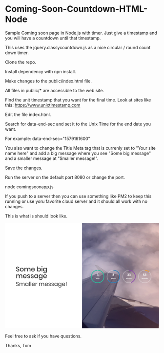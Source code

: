 # Coming-Soon-Countdown-HTML-Node
Sample Coming soon page in Node.js with timer. Just give a timestamp and you will have a countdown until that timestamp.

This uses the jquery.classycountdown.js as a nice circular / round count down timer.

Clone the repo.

Install dependency with npn install.

Make changes to the public/index.html file.

All files in public/* are accessible to the web site.

Find the unit timestamp that you want for the final time. Look at sites like this:  https://www.unixtimestamp.com

Edit the file index.html.

Search for data-end-sec and set it to the Unix Time for the end date you want.

For example: 
data-end-sec="1579161600"

You also want to change the Title Meta tag that is currenly set to "Your site name here" and add a big message where you see "Some big message" and a smaller message at "Smaller message!".

Save the changes.

Run the server on the default port 8080 or change the port.

node comingsoonapp.js

If you push to a server then you can use something like PM2 to keep this running or use yoru favorite cloud server and it should all work with no changes.

This is what is should look like.

![Sample](/sample.png)

Feel free to ask if you have questions.

Thanks, Tom





